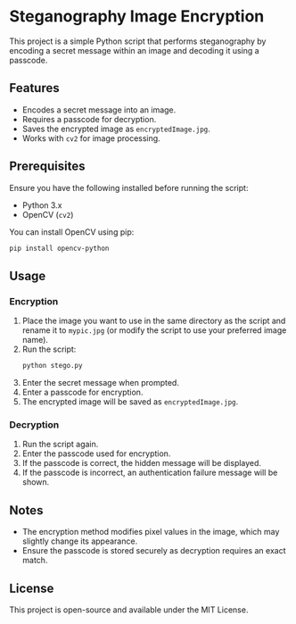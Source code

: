 # Steganography Image Encryption

This project is a simple Python script that performs steganography by encoding a secret message within an image and decoding it using a passcode.

## Features
- Encodes a secret message into an image.
- Requires a passcode for decryption.
- Saves the encrypted image as `encryptedImage.jpg`.
- Works with `cv2` for image processing.

## Prerequisites
Ensure you have the following installed before running the script:
- Python 3.x
- OpenCV (`cv2`)

You can install OpenCV using pip:
```sh
pip install opencv-python
```

## Usage

### Encryption
1. Place the image you want to use in the same directory as the script and rename it to `mypic.jpg` (or modify the script to use your preferred image name).
2. Run the script:
   ```sh
   python stego.py
   ```
3. Enter the secret message when prompted.
4. Enter a passcode for encryption.
5. The encrypted image will be saved as `encryptedImage.jpg`.

### Decryption
1. Run the script again.
2. Enter the passcode used for encryption.
3. If the passcode is correct, the hidden message will be displayed.
4. If the passcode is incorrect, an authentication failure message will be shown.

## Notes
- The encryption method modifies pixel values in the image, which may slightly change its appearance.
- Ensure the passcode is stored securely as decryption requires an exact match.

## License
This project is open-source and available under the MIT License.

